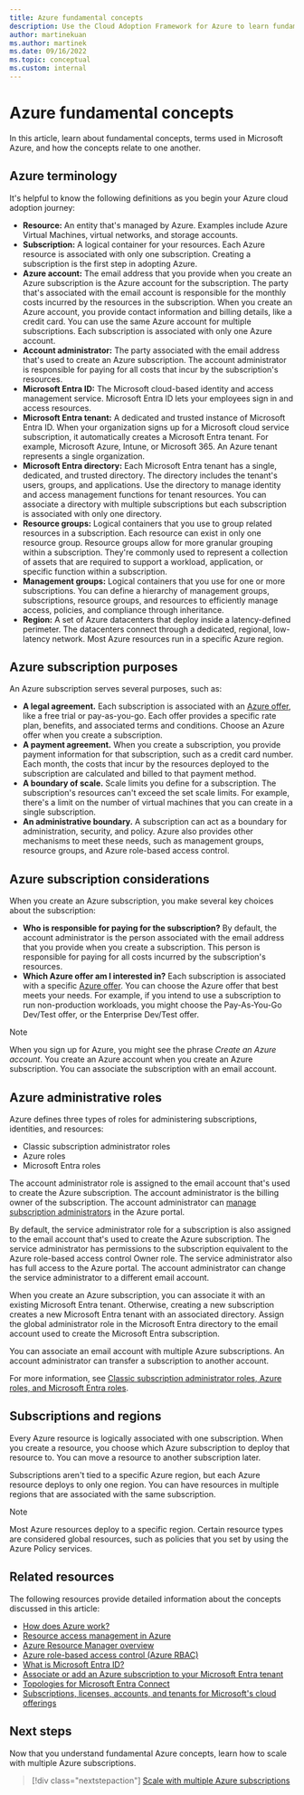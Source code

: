 ```yaml
---
title: Azure fundamental concepts
description: Use the Cloud Adoption Framework for Azure to learn fundamental concepts and terms used in Azure and how the concepts relate to one another.
author: martinekuan
ms.author: martinek
ms.date: 09/16/2022
ms.topic: conceptual
ms.custom: internal
---
```


# Azure fundamental concepts

In this article, learn about fundamental concepts, terms used in Microsoft Azure, and how the concepts relate to one another.

## Azure terminology

It's helpful to know the following definitions as you begin your Azure cloud adoption journey:

- **Resource:** An entity that's managed by Azure. Examples include Azure Virtual Machines, virtual networks, and storage accounts.
- **Subscription:** A logical container for your resources. Each Azure resource is associated with only one subscription. Creating a subscription is the first step in adopting Azure.
- **Azure account:** The email address that you provide when you create an Azure subscription is the Azure account for the subscription. The party that's associated with the email account is responsible for the monthly costs incurred by the resources in the subscription. When you create an Azure account, you provide contact information and billing details, like a credit card. You can use the same Azure account for multiple subscriptions. Each subscription is associated with only one Azure account.
- **Account administrator:** The party associated with the email address that's used to create an Azure subscription. The account administrator is responsible for paying for all costs that incur by the subscription's resources.
- **Microsoft Entra ID:** The Microsoft cloud-based identity and access management service. Microsoft Entra ID lets your employees sign in and access resources.
- **Microsoft Entra tenant:** A dedicated and trusted instance of Microsoft Entra ID. When your organization signs up for a Microsoft cloud service subscription, it automatically creates a Microsoft Entra tenant. For example, Microsoft Azure, Intune, or Microsoft 365. An Azure tenant represents a single organization.
- **Microsoft Entra directory:** Each Microsoft Entra tenant has a single, dedicated, and trusted directory. The directory includes the tenant's users, groups, and applications. Use the directory to manage identity and access management functions for tenant resources. You can associate a directory with multiple subscriptions but each subscription is associated with only one directory.
- **Resource groups:** Logical containers that you use to group related resources in a subscription. Each resource can exist in only one resource group. Resource groups allow for more granular grouping within a subscription. They're commonly used  to represent a collection of assets that are required to support a workload, application, or specific function within a subscription.
- **Management groups:** Logical containers that you use for one or more subscriptions. You can define a hierarchy of management groups, subscriptions, resource groups, and resources to efficiently manage access, policies, and compliance through inheritance.
- **Region:** A set of Azure datacenters that deploy inside a latency-defined perimeter. The datacenters connect through a dedicated, regional, low-latency network. Most Azure resources run in a specific Azure region.

## Azure subscription purposes

An Azure subscription serves several purposes, such as:

- **A legal agreement.** Each subscription is associated with an [Azure offer](https://azure.microsoft.com/support/legal/offer-details), like a free trial or pay-as-you-go. Each offer provides a specific rate plan, benefits, and associated terms and conditions. Choose an Azure offer when you create a subscription.
- **A payment agreement.** When you create a subscription, you provide payment information for that subscription, such as a credit card number. Each month, the costs that incur by the resources deployed to the subscription are calculated and billed to that payment method.
- **A boundary of scale.** Scale limits you define for a subscription. The subscription's resources can't exceed the set scale limits. For example, there's a limit on the number of virtual machines that you can create in a single subscription.
- **An administrative boundary.** A subscription can act as a boundary for administration, security, and policy. Azure also provides other mechanisms to meet these needs, such as management groups, resource groups, and Azure role-based access control.

## Azure subscription considerations

When you create an Azure subscription, you make several key choices about the subscription:

- **Who is responsible for paying for the subscription?** By default, the account administrator is the person associated with the email address that you provide when you create a subscription. This person is responsible for paying for all costs incurred by the subscription's resources.
- **Which Azure offer am I interested in?** Each subscription is associated with a specific [Azure offer](https://azure.microsoft.com/support/legal/offer-details). You can choose the Azure offer that best meets your needs. For example, if you intend to use a subscription to run non-production workloads, you might choose the Pay-As-You-Go Dev/Test offer, or the Enterprise Dev/Test offer.

> [!NOTE]
> When you sign up for Azure, you might see the phrase *Create an Azure account*. You create an Azure account when you create an Azure subscription. You can associate the subscription with an email account.

## Azure administrative roles

Azure defines three types of roles for administering subscriptions, identities, and resources:

- Classic subscription administrator roles
- Azure roles
- Microsoft Entra roles

The account administrator role is assigned to the email account that's used to create the Azure subscription. The account administrator is the billing owner of the subscription. The account administrator can [manage subscription administrators](/azure/cost-management-billing/manage/add-change-subscription-administrator) in the Azure portal.

By default, the service administrator role for a subscription is also assigned to the email account that's used to create the Azure subscription. The service administrator has permissions to the subscription equivalent to the Azure role-based access control Owner role. The service administrator also has full access to the Azure portal. The account administrator can change the service administrator to a different email account.

When you create an Azure subscription, you can associate it with an existing Microsoft Entra tenant. Otherwise, creating a new subscription creates a new Microsoft Entra tenant with an associated directory. Assign the global administrator role in the Microsoft Entra directory to the email account used to create the Microsoft Entra subscription.

You can associate an email account with multiple Azure subscriptions. An account administrator can transfer a subscription to another account.

For more information, see [Classic subscription administrator roles, Azure roles, and Microsoft Entra roles](/azure/role-based-access-control/rbac-and-directory-admin-roles).

## Subscriptions and regions

Every Azure resource is logically associated with one subscription. When you create a resource, you choose which Azure subscription to deploy that resource to. You can move a resource to another subscription later.

Subscriptions aren't tied to a specific Azure region, but each Azure resource deploys to only one region. You can have resources in multiple regions that are associated with the same subscription.

> [!NOTE]
> Most Azure resources deploy to a specific region. Certain resource types are considered global resources, such as policies that you set by using the Azure Policy services.

## Related resources

The following resources provide detailed information about the concepts discussed in this article:

- [How does Azure work?](../../get-started/what-is-azure.md)
- [Resource access management in Azure](../../get-started/how-azure-resource-manager-works.md)
- [Azure Resource Manager overview](/azure/azure-resource-manager/management/overview)
- [Azure role-based access control (Azure RBAC)](/azure/role-based-access-control/overview)
- [What is Microsoft Entra ID?](/azure/active-directory/fundamentals/active-directory-whatis)
- [Associate or add an Azure subscription to your Microsoft Entra tenant](/azure/active-directory/fundamentals/active-directory-how-subscriptions-associated-directory)
- [Topologies for Microsoft Entra Connect](/azure/active-directory/hybrid/plan-connect-topologies)
- [Subscriptions, licenses, accounts, and tenants for Microsoft's cloud offerings](/microsoft-365/enterprise/subscriptions-licenses-accounts-and-tenants-for-microsoft-cloud-offerings)

## Next steps

Now that you understand fundamental Azure concepts, learn how to scale with multiple Azure subscriptions.

> [!div class="nextstepaction"]
> [Scale with multiple Azure subscriptions](../azure-best-practices/scale-subscriptions.md)
